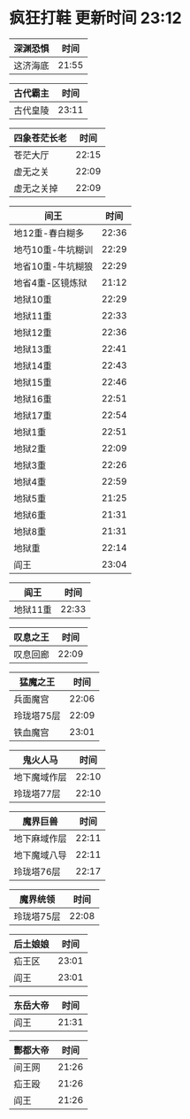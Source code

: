 # 疯狂打鞋 更新时间 23:12

| 深渊恐惧   | 时间    |
|--------|-------|
| 这济海底 | 21:55 |

| 古代霸主   | 时间    |
|--------|-------|
| 古代皇陵 | 23:11 |

| 四象苍茫长老   | 时间    |
|--------|-------|
| 苍茫大厅 | 22:15 |
| 虚无之关 | 22:09 |
| 虚无之关掉 | 22:09 |

| 间王   | 时间    |
|--------|-------|
| 地12重-春白糊多 | 22:36 |
| 地芍10重-牛坑糊训 | 22:29 |
| 地省10重-牛坑糊狼 | 22:29 |
| 地省4重-区镜炼狱 | 21:12 |
| 地狱10重 | 22:29 |
| 地狱11重 | 22:33 |
| 地狱12重 | 22:36 |
| 地狱13重 | 22:41 |
| 地狱14重 | 22:43 |
| 地狱15重 | 22:46 |
| 地狱16重 | 22:51 |
| 地狱17重 | 22:54 |
| 地狱1重 | 22:51 |
| 地狱2重 | 22:09 |
| 地狱3重 | 22:26 |
| 地狱4重 | 22:59 |
| 地狱5重 | 21:25 |
| 地狱6重 | 21:31 |
| 地狱8重 | 21:31 |
| 地狱重 | 22:14 |
| 阎王 | 23:04 |

| 阎王   | 时间    |
|--------|-------|
| 地狱11重 | 22:33 |

| 叹息之王   | 时间    |
|--------|-------|
| 叹息回廊 | 22:09 |

| 猛魔之王   | 时间    |
|--------|-------|
| 兵面魔宫 | 22:06 |
| 玲珑塔75层 | 22:09 |
| 铁血魔宫 | 23:01 |

| 鬼火人马   | 时间    |
|--------|-------|
| 地下魔域作层 | 22:10 |
| 玲珑塔77层 | 22:10 |

| 魔界巨兽   | 时间    |
|--------|-------|
| 地下麻域作层 | 22:11 |
| 地下魔域八导 | 22:11 |
| 玲珑塔76层 | 22:17 |

| 魔界统领   | 时间    |
|--------|-------|
| 玲珑塔75层 | 22:08 |

| 后土娘娘   | 时间    |
|--------|-------|
| 疝王区 | 23:01 |
| 阎王 | 23:01 |

| 东岳大帝   | 时间    |
|--------|-------|
| 阎王 | 21:31 |

| 酆都大帝   | 时间    |
|--------|-------|
| 间王网 | 21:26 |
| 疝王殴 | 21:26 |
| 阎王 | 21:26 |